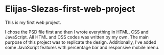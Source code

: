 # Elijas-Slezas-first-web-project
This is my first web project. 

I chose the PSD file first and then I wrote everything in HTML, CSS and JavaScript. All HTML and CSS codes was written by my own. The main purpose of this project was to replicate the design. Additionally, I've added some JavaScript features with percentage bar and responsive mobile menu.
